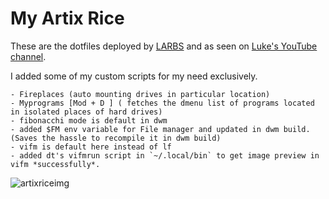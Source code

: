 # My Artix Rice 	

These are the dotfiles deployed by [LARBS](https://larbs.xyz) and as seen on [Luke's YouTube channel](https://youtube.com/c/lukesmithxyz).

I added some of my custom scripts for my need exclusively.

	- Fireplaces (auto mounting drives in particular location)
	- Myprograms [Mod + D ] ( fetches the dmenu list of programs located in isolated places of hard drives)
	- fibonacchi mode is default in dwm
	- added $FM env variable for File manager and updated in dwm build. (Saves the hassle to recompile it in dwm build)
	- vifm is default here instead of lf
	- added dt's vifmrun script in `~/.local/bin` to get image preview in vifm *successfully*.
        
![artixriceimg](http://dotshare.it/public/images/uploads/8436.png)



